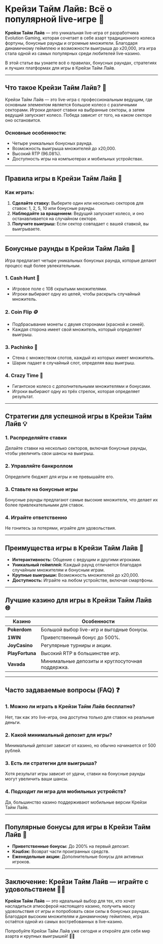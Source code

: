 # Крейзи Тайм Лайв: Всё о популярной live-игре 🎯  

**Крейзи Тайм Лайв** — это уникальная live-игра от разработчика Evolution Gaming, которая сочетает в себе азарт традиционного колеса фортуны, бонусные раунды и огромные множители. Благодаря динамичному геймплею и возможности выигрыша до x20,000, эта игра стала одной из самых популярных среди любителей live-казино.  

В этой статье вы узнаете всё о правилах, бонусных раундах, стратегиях и лучших платформах для игры в Крейзи Тайм Лайв.  

---

## Что такое Крейзи Тайм Лайв? 🎡  

Крейзи Тайм Лайв — это live-игра с профессиональным ведущим, где основным элементом является большое колесо с различными секторами. Игроки делают ставки на выбранные секторы, а затем ведущий запускает колесо. Победа зависит от того, на каком секторе оно остановится.  

### Основные особенности:  
- Четыре уникальных бонусных раунда.  
- Возможность выигрыша множителей до x20,000.  
- Высокий RTP (96.08%).  
- Доступность игры на компьютерах и мобильных устройствах.  

---

## Правила игры в Крейзи Тайм Лайв 📝  

### Как играть:  
1. **Сделайте ставку:** Выберите один или несколько секторов для ставок: 1, 2, 5, 10 или бонусные раунды.  
2. **Наблюдайте за вращением:** Ведущий запускает колесо, и оно останавливается на случайном секторе.  
3. **Получите выигрыш:** Если сектор совпадает с вашей ставкой, вы выигрываете.  

---

## Бонусные раунды в Крейзи Тайм Лайв 🎁  

Игра предлагает четыре уникальных бонусных раунда, которые делают процесс ещё более увлекательным.  

### 1. **Cash Hunt** 🎯  
- Игровое поле с 108 скрытыми множителями.  
- Игроки выбирают одну из целей, чтобы раскрыть случайный множитель.  

### 2. **Coin Flip** 🪙  
- Подбрасывание монеты с двумя сторонами (красной и синей).  
- Каждая сторона имеет свой множитель, который определяет выигрыш.  

### 3. **Pachinko** 🎡  
- Стена с множеством слотов, каждый из которых имеет множитель.  
- Шарик падает в случайный слот, определяя ваш выигрыш.  

### 4. **Crazy Time** 🤪  
- Гигантское колесо с дополнительными множителями и бонусами.  
- Игроки выбирают одну из трёх стрелок, которая определяет результат.  

---

## Стратегии для успешной игры в Крейзи Тайм Лайв 💡  

### 1. **Распределяйте ставки**  
Делайте ставки на несколько секторов, включая бонусные раунды, чтобы увеличить свои шансы на выигрыш.  

### 2. **Управляйте банкроллом**  
Определите бюджет для игры и не превышайте его.  

### 3. **Ставьте на бонусные игры**  
Бонусные раунды предлагают самые высокие множители, что делает их более привлекательными для ставок.  

### 4. **Играйте ответственно**  
Не гонитесь за потерями, играйте для удовольствия.  

---

## Преимущества игры в Крейзи Тайм Лайв 🌟  

- **Интерактивность:** Общение с ведущим и другими игроками.  
- **Уникальный геймплей:** Каждый раунд отличается благодаря случайным множителям и бонусным играм.  
- **Крупные выигрыши:** Возможность множителей до x20,000.  
- **Доступность:** Играйте на любом устройстве, включая смартфоны.  

---

## Лучшие казино для игры в Крейзи Тайм Лайв 🌐  

| **Казино**       | **Особенности**                                  |
|-------------------|-------------------------------------------------|
| **Pokerdom**     | Большой выбор live-игр и выгодные бонусы.        |
| **1WIN**         | Приветственный бонус до 500%.                   |
| **JoyCasino**    | Регулярные турниры и акции.                     |
| **PlayFortuna**  | Высокий RTP в большинстве игр.                  |
| **Vavada**       | Минимальные депозиты и круглосуточная поддержка. |

---

## Часто задаваемые вопросы (FAQ) ❓  

### 1. **Можно ли играть в Крейзи Тайм Лайв бесплатно?**  
Нет, так как это live-игра, она доступна только для ставок на реальные деньги.  

### 2. **Какой минимальный депозит для игры?**  
Минимальный депозит зависит от казино, но обычно начинается от 500 рублей.  

### 3. **Есть ли стратегии для выигрыша?**  
Хотя результат игры зависит от удачи, ставки на бонусные раунды могут увеличить ваши шансы.  

### 4. **Подходит ли игра для мобильных устройств?**  
Да, большинство казино поддерживают мобильные версии Крейзи Тайм Лайв.  

---

## Популярные бонусы для игры в Крейзи Тайм Лайв 🎁  

- **Приветственные бонусы:** До 200% на первый депозит.  
- **Кэшбэк:** Возврат части проигранных средств.  
- **Еженедельные акции:** Дополнительные бонусы для активных игроков.  

---

## Заключение: Крейзи Тайм Лайв — играйте с удовольствием 🎰✨  

**Крейзи Тайм Лайв** — это идеальный выбор для тех, кто хочет насладиться атмосферой настоящего казино, получить массу удовольствия от игры и попробовать свои силы в бонусных раундах. Благодаря высоким множителям и динамичному геймплею, игра остаётся одной из самых востребованных в live-казино.  

Попробуйте Крейзи Тайм Лайв уже сегодня и откройте для себя мир азарта и крупных выигрышей! 🌟💸  
